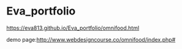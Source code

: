 # Eva_portfolio
https://eva813.github.io/Eva_portfolio/omnifood.html

demo page:http://www.webdesigncourse.co/omnifood/index.php#
